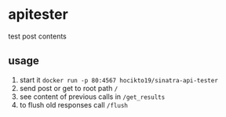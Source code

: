 # apitester
test post contents

## usage
1. start it `docker run -p 80:4567 hocikto19/sinatra-api-tester`
1. send post or get to root path `/`
1. see content of previous calls in `/get_results`
1. to flush old responses call `/flush`
